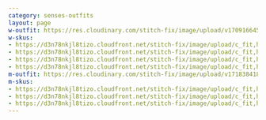 ```yaml
---
category: senses-outfits
layout: page
w-outfit: https://res.cloudinary.com/stitch-fix/image/upload/v1709166450/Style_studio/Styleshuffle/2023-09-27_W_OLOF_G14_06328.jpg
w-skus:
- https://d3n78nkjl8tizo.cloudfront.net/stitch-fix/image/upload/c_fit,h_720,w_862/v1649288930/nafbrwb5arx7tibkoj3r.jpg
- https://d3n78nkjl8tizo.cloudfront.net/stitch-fix/image/upload/c_fit,h_720,w_862/v1657912067/vsbvwvxyvvokmmskden9.jpg
- https://d3n78nkjl8tizo.cloudfront.net/stitch-fix/image/upload/c_fit,h_720,w_862/v1656452366/iwyitv7avayrrb11x1di.jpg
- https://d3n78nkjl8tizo.cloudfront.net/stitch-fix/image/upload/c_fit,h_720,w_862/v1690440887/rcmupj9d2zmdkbclh1k5.jpg
m-outfit: https://res.cloudinary.com/stitch-fix/image/upload/v1718384182/onboarding/StyleFile/Mens/2024-04-18_M_OLD_R56_00898_1x1.jpg
m-skus: 
- https://d3n78nkjl8tizo.cloudfront.net/stitch-fix/image/upload/c_fit,h_720,w_862/v1706683544/sdttuqrrf1xqzikprwd8.jpg
- https://d3n78nkjl8tizo.cloudfront.net/stitch-fix/image/upload/c_fit,h_720,w_862/v1658855965/s4q4oznydhxvsfjbvdtr.jpg
- https://d3n78nkjl8tizo.cloudfront.net/stitch-fix/image/upload/c_fit,h_720,w_862/v1683264045/i8ztg40s0lvrigcf7bso.jpg
---
```



